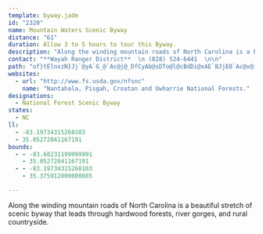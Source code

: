 ```yaml
---
template: byway.jade
id: "2320"
name: Mountain Waters Scenic Byway
distance: "61"
duration: Allow 3 to 5 hours to tour this Byway.
description: "Along the winding mountain roads of North Carolina is a beautiful stretch of scenic byway that leads through hardwood forests, river gorges, and rural countryside.  "
contact: "**Wayah Ranger District**  \n (828) 524-6441  \n\n"
path: "of}tElnxzN}Jj`@yA`G_@`Ac@j@_DfCyAb@sDTo@l@cBdDi@xAE`BJjEO`Ac@v@i@Xe@D{N`A]L_@h@eAlFDt@b@lA?bAsCdEOZSvAHzATdArC`HhAhETvAF~@IrA_@dBi@hAcAbAu@^{IlA_A`@aJfOwEdFc@tA{@lKGxHQh@W\\{Cx@}Ax@yCd@kCx@yDQy@Ji@XYd@EXDxA^lBBj@i@lBBr@XdBnAlBNl@Df@CvAF^XL~@Gt@Tl@Bn@Z^v@IdBD^V^^L~@C^Nr@~AzA^jDtDhClA^^h@~@Dv@S\\[TmFFo@AmAc@oBJcCK}A^iBPeB`Aq@R_DRmCpAUp@Cl@rArGHxAEr@Sp@_A|@yAhAsBdA]ZoArBc@jAKxAu@lC_@tC}ClHIvADtBKlFS^y@^_@`@e@~ADpANj@bA~B@RKf@aCdCk@fAIp@XfC?~@O^e@XYE_B_AkCGi@FOJQj@ZzERd@bCbCN\\H~@Mr@[^c@L}ASa@DmG`FwGtEWn@Ad@n@fDXhDZr@hBnAL|@Ij@ENcDhB}@~Ay@x@UP}AZ}BvAiAhEuAxCIrAu@jASdBe@fAWJ[@yAe@iCoByBg@aAEoGZ}AMsBm@eAQgBXsAMuBaCWk@Eq@NsBQm@_@c@}Ao@iB_@s@_@cA_AcE{EoCe@oIyCuCFw@Mu@BoAl@_AR_LpAeA`@]Xo@dAe@hCC~@RdEcCnOi@zAoAhBcAl@o@Js@KUS}@wBk@m@sBe@cCgAsBg@cE]{BEiDm@YS{AeDqIiIsA_As@Q_AEi@\\}BrC_DrCcB`EiBnCIj@?|@MT{Av@wA~AeChAUd@IvAN~@?Ro@lBTrAjAxEHpAV`A@p@I`@e@r@eB~Fm@f@o@rAoAlAOh@SzAY\\iFfC{C~@k@@oBQkDTe@FiAl@yAb@_@^ITEpCOt@Y\\iCrAg@I_AaBo@g@eAe@w@@Y\\Ar@HXnA~ATp@Bf@O~@SX]Fk@KsGgCm@Ky@HsB`@c@?qAg@g@CyBn@iETkESeE?oGm@_CGuALsBl@sC~AiBtBuH`O}A|B{AzAqGxE_AdAcAzAy@xBi@pCO|BBxFX`GnB`SH~B?lCc@nDwLdb@wD`LcCrEaJnOaH|LkHdLuDfEsAdAcBx@eAXsBRgCEsCu@sBoAgEiD_By@cCk@iCK{FPsDj@eBd@qFzByBxA_BxAmDhFsDfHgDpHcA`ESzD|@d}@IdCU`Cu@hDyA`D}DzFoI`KmElEuBdBiBfAuLxE}A~@iBlB_BlC}EbLwDxKy@tDYjDErFXhI^xDx@`DlGtMtA~Ef@pDt@pLvFvDxAvAr@bAlDzGrD`JvE`J~DfGdPnS`B`CbBjDxA`E~A`Hb@lDTfEDdDOtG}@dIkDjSy@xFsBfQ}@pL_AhRYfMI`K?xERbQd@vNb@rHbBrP`Hze@d@~FRbE?jEMlFiFtcAIbEHnH^rGh@hEd@rCpJpc@fZrrAXbBJdBOpAy@rAiAl@}L?cBhJiA~IaC~`@yGde@XtGMlNUrA_A~BIt@B|@hFxb@HdBU|Hg@zKkC`TjA~SBlB{D`Nk@~COfBd@nYyAp^?~@^fCBx@ItB}@~FG~@JdA~CtKr@lFH`CRdBhBhFrBbDhAxDX`@pAx@v@r@xBjDfIjJ\\Vz@R`Ej@lDtBh@v@Cx@mBpCUf@y@~CiA`BK^FxCn@fDQd@_B@OHQ`@RrEUrAEdCOr@s@`A}AlAiBpCIdAXlG}AfGQlBOdDoAbCSn@I`AExCgAnD{@~Fy@lDIr@BrAdC~\\\\hAT`@bDdD|@rCThIYrCRp@|C~Bd@n@Dj@Cl@g@fDDjBzAnH|AjFT~AL`KCfBsEtSi@hED|AX~@nAfB^LX?tEeDxCoC^MTLHr@O`HXxDEj@c@t@Mb@F~Bc@nGDf@NJ^K^{@bAsDX_@|@k@Dm@c@sARe@TERLThBx@lADXKj@m@f@A^p@z@?~Bh@jBB^OXo@^S^n@hBfA|BCf@_@x@If@?dDOdAYf@o@VmEy@}B}@[HER@RXX|B~@xAx@lCrC~C~FXRJ?r@]b@mBx@uADo@SmA?m@R_CBuAN_@N?NL@XGlBDvAdBrEAXw@lBk@nC]fLBbAb@hD?rIMrAu@dE_@Zo@A_@c@wCiFUKW?UXBj@tAfCb@lAlGtXRrADfAO~D?dAh@hEDdBY`E[lBCv@DlCO~Ff@pHDdCIpAiCnU_@bCw@jC_BnKHv@Th@vC~C`@|B\\b@fEbDxA~BrBzAtArCXxCTlAb@d@nBzAf@bAGh@kAn@c@`@e@dAIr@MpC_A|EE|ANrA|@zBhBvANTHb@JxCRt@rBvBd@~@XtCErHOrA]xAUf@s@p@cA`@u@AsBy@y@Q}@FaAv@iAtCc@^sBb@}Bx@UIi@o@[CSR_@hAm@^_@?_@QOY[wAq@u@q@Yc@RCf@\\vBEn@]p@uA~@Yd@Mx@\\rBEl@Sd@YVkA`@y@r@wCfFYv@IlALrDnAlGB`AmCfPy@hDs@xBmDrIoBrCiAfCm@bAeClCaArA_@lDeBhDs@pDUt@_Bt@}AzCKF]A_Ak@wBDa@MyAcAgDn@}EH}@Xe@p@Ox@HjCNtB?v@UZm@JcHQm@JuAjA_@?y@Wc@PCp@fAfDt@nDEhAOZWJk@?_@_@w@_Cg@Wm@NyAlBIZHj@lArDCr@Yd@_@Pk@I][o@mA_@Q_@Ps@`Ai@D}A{Ae@QUJOX_@lDi@^i@Ci@Uy@w@o@aAc@YUFSXKpCYl@_@?g@q@k@a@i@My@?_@`@Cj@`BzGJdAE`AUv@c@z@iA~AUPaATi@Ag@MwBiAu@AY^iBtE_@\\i@Fw@[{@oAUM}@SgEXuAx@YFc@Ac@Yu@mAk@qAy@eEw@{B_DgEwF{Fu@eDS_@e@QgCGi@g@}@yBW_Cc@y@oAqA]u@Ec@KyAFsA`A_CJg@eAuAgDTm@y@AgDi@aDEyB}BgCYkBUmHOq@SOm@Fa@b@Yl@Ex@TlC_@xCYx@m@L_@QoCmBsCuC}C}E}C}DiUgTyCyDmFaIgBoBuKgKkByAaByA}LiMcDcCsEcCoFkBmK{CsCiBcBcBoB_DwRq`@eBgCyBeByBs@aDMoBRy@VkXpO_CdD_J|Q{AlBaG~Eu@fAOl@Gr@F~@Tx@j@x@pIpHp@z@xDzGd@vALj@?z@YjAaB`CuB~A_Bd@wFl@s@XoC~Bm@XyAJcCEyF~Ay@Kc@]c@o@u@eD_@aAqCiC[i@oAgEi@oAo@{@mDaD]cBYcEe@sAOQy@DiBSu@^uLjMaCbCeBrAy@D}@Wk@a@aBkBa@SsD_@sCFwGjAwGnB}BxAsBbCwArCcEzMuBbDm@vAQdBGzCKrAoBnGOvAT~@nAfBHrCHr@N\\x@n@T^\\xCNj@d@p@~@n@zGdD`@j@Vt@FnAKbBDjGH`ANv@b@z@HdAIrBNxCYhD?|AXzArBxFXxBD~B]fB?PNZAh@IbCYhDEtDo@R}DyAkFYoBPiB?sBc@yCiCcDeD}DgCmCr@oB~DcBx@{DLkAf@iAx@i@jAyAWsDmBcAJy@^e@~@G~ALtCI~Ae@jBqAzC}KhSyDtJ{BjBsBdAoCf@qEp@qKcAyBVi@X_@d@Or@Ap@N`At@~@pGrGd@xAOr@c@x@KxCsAdBuAtDg@`DElI[lCwAxDk@p@}@`@c@D_AE}Bg@{@J_AZwF`JCf@l@pCFp@Gl@}A`FUlAaAlL{RScA]o@m@aM}Q}AmDiCgJy@kBeGcI{]ki@uAeBwJqIiAqAqHoKu@q@kBu@gHeAuA_@sBqAiAyA_A_BiAmDy@{AgFaFeIgK_CeBmEsBeBmAWq@iCiCwL_HaBaCeEuLaGmMmI{LuGuEoBeDyBmC{C}EqBcCmAy@}C_AwIsEmIaKgA}@iDs@sFGwA_@yA{@k@k@m@eA}@kB{AcGaBaFQYo@q@aImEsBk@aDMuB^mCjAi@H_AB_@Ky@a@cA}A_DoHcBwCYY_Aa@mBK{GViC?s@Wy@eAsCcHeCmJwA_Dq@sBiAuFOkAg@oFEmBJyEVyBrDsPtAiEbEyI|@mCzHk\\Hq@?oA}AkHM{@AeETgBhAyCd@sBVoGIkAy@sAyBcAyB{Am@s@[m@Oq@MaBRkATk@hByBvB{CjAkCRs@RgBV{IQq@s@u@iC_A}AcBeDoA]Wi@kAEmBZaBl@qBfCuETy@?mAg@yBAy@Ny@x@_CNeAHiEHm@p@o@pB_AnC{BxD_@vB_BhAmAj@gCAy@SmAUy@cE_FwDmGuAwAw@Y}Ga@yBYmEgA}B_AoAy@sAcBmAgDoA}J{AmG]_D?sDh@gHB_DCu@i@yDeBuF}@}AiAaAcCqAeAUwD_@iCk@uOaF}As@cB}Ak@y@cC_F}@aA}WgPsAuAsCeFu@u@w@YuA?mC`@{@?qASmKqCaIgDmBg@[?y@FgA|@a@r@iAhD}@dAo@VoADgCe@o@?_B`@aBp@kAJmAKsEqAmAyAe@mASmAUsEI{DUqAc@uAu@eAqH_Hu@iA_Lo[_B{CiCcDy@i@cD_BuEkBuAaAiAiAoAiBi@sAi@cCUmCJuEbBsLB{CIaCWsCu@_EuAkEqFeMe@eBOgEDs@XyBd@kBvDcKn@mDn@gGDqEUiEiBsUIoDNeD^yCXyA^gAvJqT|@_DRgAFiC[cEm@kCSsA"
websites: 
  - url: "http://www.fs.usda.gov/nfsnc"
    name: "Nantahala, Pisgah, Croatan and Uwharrie National Forests."
designations: 
  - National Forest Scenic Byway
states: 
  - NC
ll: 
  - -83.19734315268103
  - 35.05272041167191
bounds: 
  - - -83.68231199999991
    - 35.05272041167191
  - - -83.19734315268103
    - 35.375912000000085

---
```


Along the winding mountain roads of North Carolina is a beautiful stretch of scenic byway that leads through hardwood forests, river gorges, and rural countryside.  